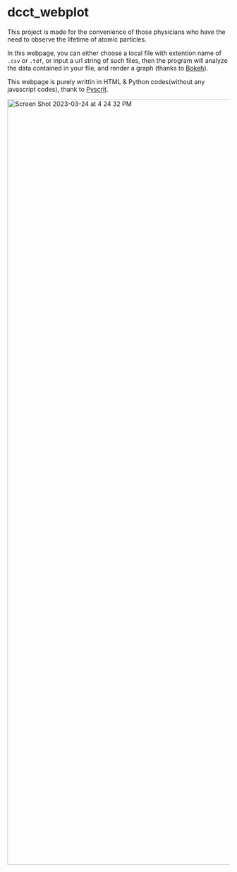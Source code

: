 # dcct_webplot

This project is made for the convenience of those physicians who have the need to observe the lifetime of atomic particles.

In this webpage, you can either choose a local file with extention name of `.csv` or `.tdf`, or input a url string of such files, then the program will analyze the data contained in your file, and render a graph (thanks to [Bokeh](https://bokeh.org)).

This webpage is purely writtin in HTML & Python codes(without any javascript codes), thank to [Pyscrit](https://pyscript.net).

<img width="1735" alt="Screen Shot 2023-03-24 at 4 24 32 PM" src="https://user-images.githubusercontent.com/47345588/227568868-dfc127e9-07a9-4c22-99f1-722146faf32e.png">
